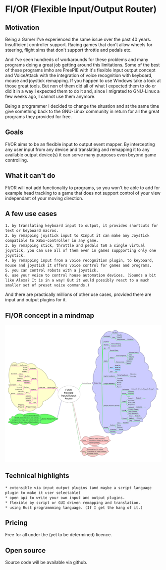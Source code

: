 # FI/OR (Flexible Input/Output Router)

## Motivation 

Being a Gamer I've experienced the same issue over the past 40 years. Insufficient controller support. Racing games that don't allow wheels for steering, flight sims that don't support throttle and pedals etc.

And I've seen hundreds of workarounds for these problems and many programs doing a great job getting around this limitations. Some of the best of these programs imho are FreePIE with it's flexible input output concept and VoiceAttack with the integration of voice recognition with keyboard, mouse and joystick remapping. If you happen to use Windows take a look at those great tools. But non of them did all of what I expected them to do or did it in a way I expected them to do it and, since I migrated to GNU-Linux a few weeks ago, I cannot use them anymore. 

Being a programmer I decided to change the situation and at the same time give something back to the GNU-Linux community in return for all the great programs they provided for free.

## Goals

FI/OR aims to be an flexible input to output event mapper. By intercepting any user input from any device and translating and remapping it to any available output device(s) it can serve many purposes
even beyond game controlling. 

## What it can't do
FI/OR will not add functionality to programs, so you won't be able to add for example head tracking to a game that does not support control of your view independant of your moving direction.

## A few use cases

    1. by translating keyboard input to output, it provides shortcuts for text or keyboard macros.
    2. by remapping joystick input to XInput it can make any Joystick compatible to XBox-controller in any game.
    3. by remapping stick, throttle and pedals to0 a single virtual joystick, you can use all of them even in games suppporting only one joystick.
    4. by remapping input from a voice recognition plugin, to keyboard, mouse and joystick it offers voice control for games and programs.
    5. you can control robots with a joystick.
    6. use your voice to control house automation devices. (Sounds a bit like Alexa? It is in a way! But it would possibly react to a much smaller set of preset voice commands.)

And there are practically millions of other use cases, provided there are input and output plugins for it. 

## FI/OR concept in a mindmap

![Mhe MindMap](FIORMindMap.png)

## Technical highlights

    * extensible via input output plugins (and maybe a script language plugin to make it user selectable)
    * open api to write your own input and output plugins.
    * flexible by script or GUI driven remapping and translation. 
    * using Rust programmming language. (If I get the hang of it.)

## Pricing
Free for all under the (yet to be determined) licence.

## Open source
Source code will be available via github.

